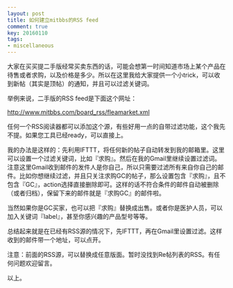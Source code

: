 ```yaml
---
layout: post
title: 如何建立mitbbs的RSS feed
comment: true
key: 20160110
tags:
- miscellaneous
---
```


大家在买买提二手版经常买卖东西的话，可能会想第一时间知道市场上某个产品在待售或者求购，以及价格是多少。所以在这里我给大家提供一个小trick，可以收到新帖（其实是顶帖）的通知，并且可以过滤关键词。

举例来说，二手版的RSS feed是下面这个网址：

http://www.mitbbs.com/board_rss/fleamarket.xml

任何一个RSS阅读器都可以添加这个源，有些好用一点的自带过滤功能，这个我先不提。如果您工具已经ready，可以直接上。

我的办法是这样的：先利用IFTTT，将任何新的帖子自动转发到我的邮箱里。这里可以设置一个过滤关键词，比如『求购』。然后在我的Gmail里继续设置过滤词。注意这里Gmail收到邮件的发件人是你自己，所以只需要过滤所有来自你自己的邮件。比如你想继续过滤，并且只关注求购GC的帖子，那么设置包含『求购』，且不包含『GC』，action选择直接删除即可。这样的话不符合条件的邮件自动被删除（或者归档），保留下来的邮件就是『求购GC』的邮件啦。

当然如果你是GC买家，也可以把『求购』替换成出售。或者你是医护人员，可以加入关键词『label』，甚至你感兴趣的产品型号等等。

总结起来就是在已经有RSS源的情况下，先IFTTT，再在Gmail里设置过滤。这样收到的邮件带一个地址，可以点开。

注意：前面的RSS源，可以替换成任意版面。暂时没找到Re帖列表的RSS。有任何问题欢迎留言。

以上。